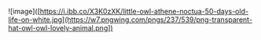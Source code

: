 ![image]([https://i.ibb.co/X3K0zXK/little-owl-athene-noctua-50-days-old-life-on-white.jpg](https://w7.pngwing.com/pngs/237/539/png-transparent-hat-owl-owl-lovely-animal.png])
